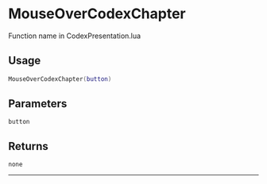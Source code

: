 # MouseOverCodexChapter
Function name in CodexPresentation.lua
## Usage
```lua
MouseOverCodexChapter(button)
```
## Parameters
`button`
## Returns
`none`

---